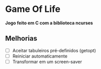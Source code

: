 # Game Of Life
<b> Jogo feito em C com a biblioteca ncurses </b>

## Melhorias
 - [ ] Aceitar tabuleiros pré-definidos (getopt)
 - [ ] Reiniciar automaticamente
 - [ ] Transformar em um screen-saver
